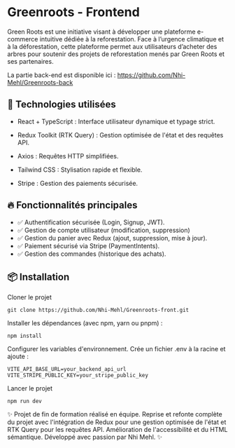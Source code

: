 # Greenroots - Frontend

Green Roots est une initiative visant à développer une plateforme e-commerce
intuitive dédiée à la reforestation. Face à l’urgence climatique et à la
déforestation, cette plateforme permet aux utilisateurs d’acheter des arbres pour
soutenir des projets de reforestation menés par Green Roots et ses partenaires.

La partie back-end est disponible ici : https://github.com/Nhi-Mehl/Greenroots-back

## 🚀 Technologies utilisées

- React + TypeScript : Interface utilisateur dynamique et typage strict.

- Redux Toolkit (RTK Query) : Gestion optimisée de l'état et des requêtes API.

- Axios : Requêtes HTTP simplifiées.

- Tailwind CSS : Stylisation rapide et flexible.

- Stripe : Gestion des paiements sécurisée.

## 🔥 Fonctionnalités principales

- ✅ Authentification sécurisée (Login, Signup, JWT).
- ✅ Gestion de compte utilisateur (modification, suppression)
- ✅ Gestion du panier avec Redux (ajout, suppression, mise à jour).
- ✅ Paiement sécurisé via Stripe (PaymentIntents).
- ✅ Gestion des commandes (historique des achats).

## 📦 Installation

Cloner le projet

```
git clone https://github.com/Nhi-Mehl/Greenroots-front.git
```

Installer les dépendances (avec npm, yarn ou pnpm) :

```
npm install
```

Configurer les variables d'environnement.
Crée un fichier .env à la racine et ajoute :

```
VITE_API_BASE_URL=your_backend_api_url
VITE_STRIPE_PUBLIC_KEY=your_stripe_public_key
```

Lancer le projet

```
npm run dev
```

✨ Projet de fin de formation réalisé en équipe. Reprise et refonte complète du projet avec l'intégration de Redux pour une gestion optimisée de l'état et RTK Query pour les requêtes API. Amélioration de l'accessibilité et du HTML sémantique. Développé avec passion par Nhi Mehl. ✨
